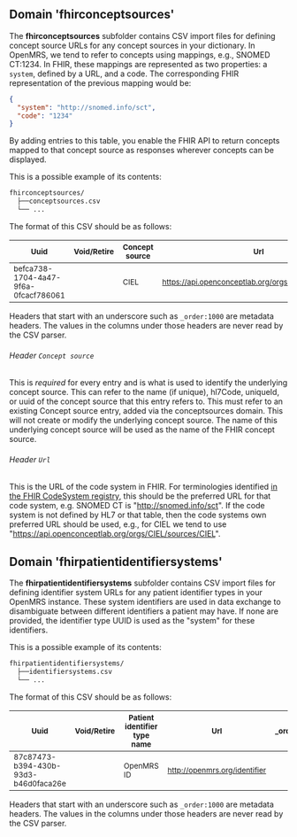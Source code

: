 ## Domain 'fhirconceptsources'

The **fhirconceptsources** subfolder contains CSV import files for defining concept source URLs for any concept sources in
your dictionary. In OpenMRS, we tend to refer to concepts using mappings, e.g., SNOMED CT:1234. In FHIR, these mappings are
represented as two properties: a `system`, defined by a URL, and a code. The corresponding FHIR representation of the
previous mapping would be:

```json
{
  "system": "http://snomed.info/sct",
  "code": "1234"
}
```

By adding entries to this table, you enable the FHIR API to return concepts mapped to that concept source as responses
wherever concepts can be displayed.

This is a possible example of its contents:
```bash
fhirconceptsources/
  ├──conceptsources.csv
  └── ...
```

The format of this CSV should be as follows:

| <sub>Uuid</sub> |<sub>Void/Retire</sub> | <sub>Concept source</sub> | <sub>Url</sub> | <sub>_order:1000</sub> |
| - | - | - | - | - |
| <sub>befca738-1704-4a47-9f6a-0fcacf786061</sub> | | <sub>CIEL</sub> | <sub>https://api.openconceptlab.org/orgs/CIEL/sources/CIEL</sub> | |

Headers that start with an underscore such as `_order:1000` are metadata headers. The values in the columns under those headers are never read by the CSV parser.

###### Header `Concept source`

This is *required* for every entry and is what is used to identify the underlying concept source.  This can refer to the name (if unique), hl7Code, uniqueId, or uuid of the concept source that this entry refers to. This must refer to an existing Concept source entry, added via the conceptsources domain.  This will not create or modify the underlying concept source. The name of this underlying concept source will be used as the name of the FHIR concept source.

###### Header `Url`

This is the URL of the code system in FHIR. For terminologies identified
[in the FHIR CodeSystem registry](https://www.hl7.org/fhir/terminologies-systems.html), this should be the preferred URL for
that code system, e.g. SNOMED CT is "http://snomed.info/sct". If the code system is not defined by HL7 or that table, then
the code systems own preferred URL should be used, e.g., for CIEL we tend to use
"https://api.openconceptlab.org/orgs/CIEL/sources/CIEL".

## Domain 'fhirpatientidentifiersystems'

The **fhirpatientidentifiersystems** subfolder contains CSV import files for defining identifier system URLs for any patient
identifier types in your OpenMRS instance. These system identifiers are used in data exchange to disambiguate between different
identifiers a patient may have. If none are provided, the identifier type UUID is used as the "system" for these identifiers.

This is a possible example of its contents:
```bash
fhirpatientidentifiersystems/
  ├──identifiersystems.csv
  └── ...
```

The format of this CSV should be as follows:

| <sub>Uuid</sub> |<sub>Void/Retire</sub> | <sub>Patient identifier type name</sub> | <sub>Url</sub> | <sub>_order:1000</sub> |
| - | - | - | - | - |
| <sub>87c87473-b394-430b-93d3-b46d0faca26e</sub> | | <sub>OpenMRS ID</sub> | <sub>http://openmrs.org/identifier</sub> | |

Headers that start with an underscore such as `_order:1000` are metadata headers. The values in the columns under those headers are never read by the CSV parser.

